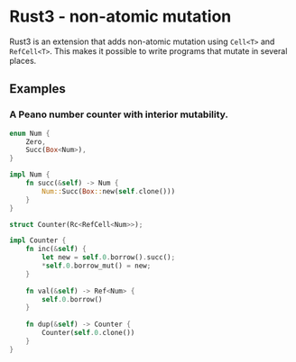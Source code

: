 # Rust3 - non-atomic mutation

Rust3 is an extension that adds non-atomic mutation using `Cell<T>` and `RefCell<T>`. This makes it 
possible to write programs that mutate in several places.

## Examples

### A Peano number counter with interior mutability.

```rust
enum Num {
    Zero,
    Succ(Box<Num>),
}

impl Num {
    fn succ(&self) -> Num {
        Num::Succ(Box::new(self.clone()))
    }
}

struct Counter(Rc<RefCell<Num>>);

impl Counter {
    fn inc(&self) {
        let new = self.0.borrow().succ();
        *self.0.borrow_mut() = new;
    }
    
    fn val(&self) -> Ref<Num> {
        self.0.borrow()
    }
    
    fn dup(&self) -> Counter {
        Counter(self.0.clone())
    }
}
```
